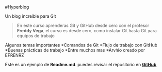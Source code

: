 #Hyperblog

Un blog increible para Git
>En este curso aprenderas Git y GitHub desde cero con el profesor **Freddy Vega**, el curso es desde cero, como instalar Git hasta Git para equipos de trabajo 

Algunos temas importantes
*Comandos de Git
*Flujo de trabajo con GitHub
*Buenas prácticas de trabajo 
*Entre muchos mas
*Arvhio creado por EFRENRZ

Este es un ejemplo de **Readme.md**. puedes revisar el repositorio en [**GitHub**](https://github.com/efrenrz/hyperblog)